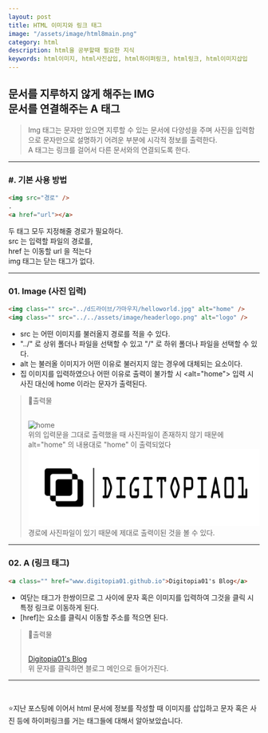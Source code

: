 ```yaml
---
layout: post
title: HTML 이미지와 링크 태그
image: "/assets/image/html8main.png"
category: html
description: html을 공부할때 필요한 지식
keywords: html이미지, html사진삽입, html하이퍼링크, html링크, html이미지삽입
---
```


<h2 class="posth2"> 문서를 지루하지 않게 해주는 IMG<br>문서를 연결해주는 A 태그 </h2>

> Img 태그는 문자만 있으면 지루할 수 있는 문서에 다양성을 주며 사진을 입력함으로 문자만으로 설명하기 어려운 부분에 시각적 정보를 출력한다.
> <br>A 태그는 링크를 걸어서 다른 문서와의 연결되도록 한다.

<hr>

<h3 class="post__h3__style">
<span class="post__htag__numbering">#.</span> 기본 사용 방법
</h3>

```html
<img src="경로" />
.
<a href="url"></a>
```

두 태그 모두 지정해줄 경로가 필요하다.<br>
src 는 입력할 파일의 경로를,<br>
href 는 이동할 url 을 적는다<br>
img 태그는 닫는 태그가 없다.

<hr>

<h3 class="post__h3__style">
<span class="post__htag__numbering">01.</span> Image (사진 입력)
</h3>

```html
<img class="" src="../d드라이브/가마우지/helloworld.jpg" alt="home" />
<img class="" src="../../assets/image/headerlogo.png" alt="logo" />
```

- src 는 어떤 이미지를 불러올지 경로를 적을 수 있다.
- "../" 로 상위 폴더나 파일을 선택할 수 있고 "/" 로 하위 폴더나 파일을 선택할 수 있다.
- alt 는 불러올 이미지가 어떤 이유로 불러지지 않는 경우에 대체되는 요소이다.
- 집 이미지를 입력하였으나 어떤 이유로 출력이 불가할 시 <alt="home"> 입력 시 사진 대신에 home 이라는 문자가 출력된다.

> &#128205;출력물
> <br><br>
>
> <img class="" src="../d드라이브/가마우지/helloworld.jpg" alt="home" /><br>
> 위의 입력문을 그대로 출력했을 때 사진파일이 존재하지 않기 때문에 alt="home" 의 내용대로 "home" 이 출력되었다
> <img class="" src="../../assets/image/headerlogo.png" alt="logo" />
> 경로에 사진파일이 있기 때문에 제대로 출력이된 것을 볼 수 있다.

<hr>

<h3 class="post__h3__style">
<span class="post__htag__numbering">02.</span> A (링크 태그)
</h3>

```html
<a class="" href="www.digitopia01.github.io">Digitopia01's Blog</a>
```

- 여닫는 태그가 한쌍이므로 그 사이에 문자 혹은 이미지를 입력하여 그것을 클릭 시 특정 링크로 이동하게 된다.
- [href]는 요소를 클릭시 이동할 주소를 적으면 된다.

> &#128205;출력물
> <br><br>
>
> <a class="" href="www.digitopia01.github.io">Digitopia01's Blog</a><br>
> 위 문자를 클릭하면 블로그 메인으로 들어가진다.

<hr>

<!-- <h3 class="post__h3__style">
<span class="post__htag__numbering">Tips.</span>
</h3>
위에 기재된 속성들은 5가지 이지만 사실상 CSS 의 속성들을 알고 있다면 스타일과 관련된 모든 속성들을 사용할 수 있다.
우리는 이와같이 html 문서의 태그안에 기재하는 '스타일'속성을 내부 스타일이라고 부른다.

<hr> -->

<br>

⭐️지난 포스팅에 이어서 html 문서에 정보를 작성할 때 이미지를 삽입하고 문자 혹은 사진 등에 하이퍼링크를 거는 태그들에 대해서 알아보았습니다.

<!-- <h3 class="post__h3__style">
<span class="post__htag__numbering">Tip.</span> 몇가지 정리 사항.
</h3>

- 항상 소문자를 사용하는 것이 좋다.
- 속성값 따옴표가 필수는 아니지만 인용하는 것이 좋다.
- 큰따옴표와 작은따옴표 둘 다 사용가능하나 둘 다 사용해야하는경우 교차 사용한다. -->

<!-- <p class="pafterhr">
</p> -->
